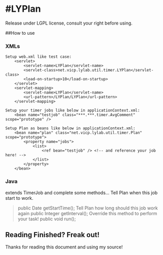#LYPlan
=====
Release under LGPL license, consult your right before using.

##How to use

### XMLs
	Setup web.xml like test case:
		<servlet>
			<servlet-name>LYPlan</servlet-name>
			<servlet-class>net.vicp.lylab.util.timer.LYPlan</servlet-class>
			<load-on-startup>10</load-on-startup>
		</servlet>
		<servlet-mapping>
			<servlet-name>LYPlan</servlet-name>
			<url-pattern>/LYPlan/LYPlan</url-pattern>
		</servlet-mapping>
	
	Setup your timer jobs like below in applicationContext.xml:
		<bean name="testjob" class="***.***.timer.AvgComment" scope="prototype" />
	 
	Setup Plan as beans like below in applicationContext.xml:
		<bean name="plan" class="net.vicp.lylab.util.timer.Plan" scope="prototype">
			<property name="jobs">
				<list>
					<ref bean="testjob" /> <!-- and reference your job here! -->
				</list>
			</property>
		</bean>

### Java
extends TimerJob and complete some methods...
Tell Plan when this job start to work.
>public Date getStartTime();
Tell Plan how long should this job work again
>public Integer getInterval();
Override this method to perform your task!
>public void run();

## Reading Finished? Freak out!
Thanks for reading this document and using my source!